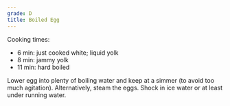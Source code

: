 ```yaml
---
grade: D
title: Boiled Egg
---
```

<!-- stub -->
Cooking times:
- 6 min: just cooked white; liquid yolk
- 8 min: jammy yolk
- 11 min: hard boiled
<!-- endstub -->

Lower egg into plenty of boiling water and keep at a simmer (to avoid too much agitation). 
Alternatively, steam the eggs. Shock in ice water or at least under running water.